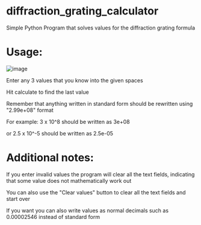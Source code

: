 # diffraction_grating_calculator
Simple Python Program that solves values for the diffraction grating formula


<h1>Usage:</h1>

![image](https://user-images.githubusercontent.com/81257780/121317601-86ee5b80-c91b-11eb-94c0-d001f9857f4d.png)

Enter any 3 values that you know into the given spaces

Hit calculate to find the last value

Remember that anything written in standard form should be rewritten using "2.99e+08" format

For example: 3 x 10^8 should be written as 3e+08

or 2.5 x 10^-5 should be written as 2.5e-05



<h1>Additional notes:</h1>

If you enter invalid values the program will clear all the text fields, indicating that some value does not mathematically work out

You can also use the "Clear values" button to clear all the text fields and start over

If you want you can also write values as normal decimals such as 0.00002546 instead of standard form

